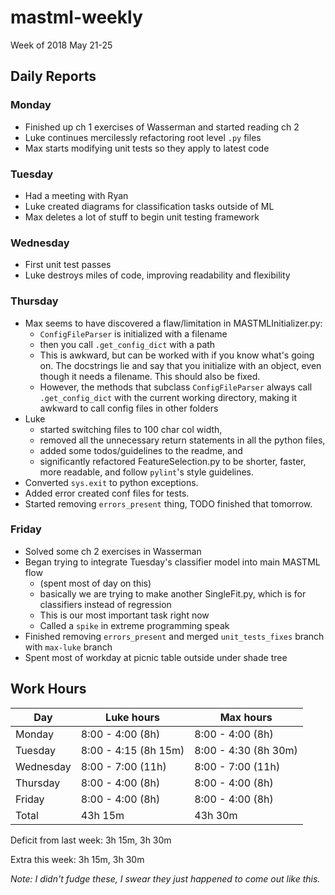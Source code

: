 # mastml-weekly

Week of 2018 May 21-25

## Daily Reports

### Monday

- Finished up ch 1 exercises of Wasserman and started reading ch 2
- Luke continues mercilessly refactoring root level `.py` files
- Max starts modifying unit tests so they apply to latest code

### Tuesday 

- Had a meeting with Ryan
- Luke created diagrams for classification tasks outside of ML
- Max deletes a lot of stuff to begin unit testing framework

### Wednesday

- First unit test passes
- Luke destroys miles of code, improving readability and flexibility

### Thursday

- Max seems to have discovered a flaw/limitation in MASTMLInitializer.py:
  - `ConfigFileParser` is initialized with a filename
  - then you call `.get_config_dict` with a path
  - This is awkward, but can be worked with if you know what's going on. The docstrings lie
  and say that you initialize with an object, even though it needs a filename. This should also be fixed.
  - However, the methods that subclass `ConfigFileParser` always call `.get_config_dict`
  with the current working directory, making it awkward to call config files in other folders
- Luke
  - started switching files to 100 char col width,
  - removed all the unnecessary return statements in all the python files,
  - added some todos/guidelines to the readme, and
  - significantly refactored FeatureSelection.py to be shorter, faster, more readable, and follow `pylint`'s style guidelines.
- Converted `sys.exit` to python exceptions.
- Added error created conf files for tests.
- Started removing `errors_present` thing, TODO finished that tomorrow.

### Friday

- Solved some ch 2 exercises in Wasserman
- Began trying to integrate Tuesday's classifier model into main MASTML flow
  - (spent most of day on this)
  - basically we are trying to make another SingleFit.py, which is for classifiers instead of regression
  - This is our most important task right now
  - Called a `spike` in extreme programming speak
- Finished removing `errors_present` and merged `unit_tests_fixes` branch with `max-luke` branch
- Spent most of workday at picnic table outside under shade tree

## Work Hours

Day | Luke hours | Max hours
--- | --- | ---
Monday | 8:00 - 4:00 (8h) | 8:00 - 4:00 (8h)
Tuesday | 8:00 - 4:15 (8h 15m) | 8:00 - 4:30 (8h 30m)
Wednesday | 8:00 - 7:00  (11h) | 8:00 - 7:00 (11h)
Thursday | 8:00 - 4:00 (8h) | 8:00 - 4:00 (8h)
Friday | 8:00 - 4:00 (8h) | 8:00 - 4:00 (8h)
Total | 43h 15m | 43h 30m 

Deficit from last week: 3h 15m, 3h 30m

Extra this week: 3h 15m, 3h 30m

_Note: I didn't fudge these, I swear they just happened to come out like this._
